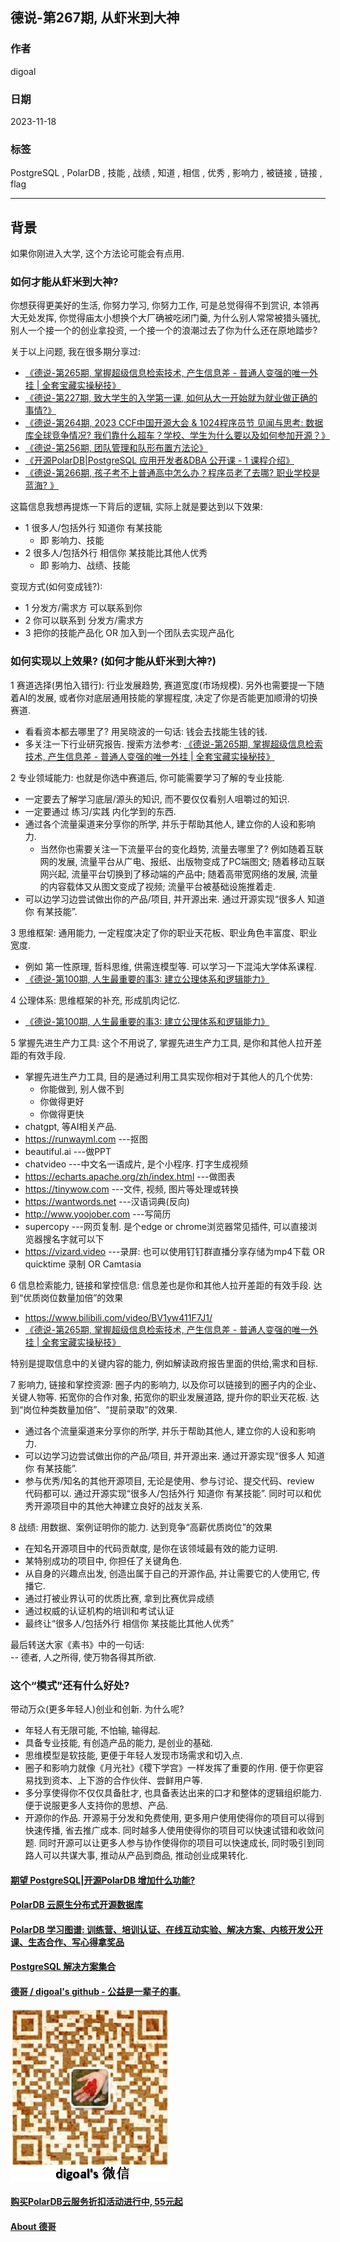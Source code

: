 ## 德说-第267期, 从虾米到大神     
                                                            
### 作者                                                            
digoal                                                            
                                                            
### 日期                                                            
2023-11-18                                                   
                                                            
### 标签                                                            
PostgreSQL , PolarDB , 技能 , 战绩 , 知道 , 相信 , 优秀 , 影响力 , 被链接 , 链接 , flag             
                                                            
----                                                            
                                                            
## 背景     
如果你刚进入大学, 这个方法论可能会有点用.  
  
### 如何才能从虾米到大神?      
    
你想获得更美好的生活, 你努力学习, 你努力工作, 可是总觉得得不到赏识, 本领再大无处发挥, 你觉得庙太小想换个大厂确被吃闭门羹, 为什么别人常常被猎头骚扰, 别人一个接一个的创业拿投资, 一个接一个的浪潮过去了你为什么还在原地踏步?    
    
关于以上问题, 我在很多期分享过:     
- [《德说-第265期, 掌握超级信息检索技术, 产生信息差 - 普通人变强的唯一外挂 | 全套宝藏实操秘技》](../202311/20231104_01.md)      
- [《德说-第227期, 致大学生的入学第一课, 如何从大一开始就为就业做正确的事情?》](../202305/20230513_01.md)          
- [《德说-第264期, 2023 CCF中国开源大会 & 1024程序员节 见闻与思考: 数据库全球竞争情况? 我们靠什么超车？学校、学生为什么要以及如何参加开源？》](../202310/20231026_05.md)          
- [《德说-第256期, 团队管理和队形布置方法论》](../202309/20230909_01.md)        
- [《开源PolarDB|PostgreSQL 应用开发者&DBA 公开课 - 1 课程介绍》](../202310/20231030_03.md)      
- [《德说-第266期, 孩子考不上普通高中怎么办？程序员老了去哪? 职业学校是蓝海?  》](../202311/20231117_01.md)      
    
这篇信息我想再提炼一下背后的逻辑, 实际上就是要达到以下效果:      
- 1 很多人/包括外行 知道你 有某技能    
    - 即 影响力、技能     
- 2 很多人/包括外行 相信你 某技能比其他人优秀    
    - 即 影响力、战绩、技能     
    
变现方式(如何变成钱?):       
- 1 分发方/需求方 可以联系到你    
- 2 你可以联系到 分发方/需求方    
- 3 把你的技能产品化 OR 加入到一个团队去实现产品化      
    
### 如何实现以上效果? (如何才能从虾米到大神?)     
    
1 赛道选择(男怕入错行): 行业发展趋势, 赛道宽度(市场规模). 另外也需要提一下随着AI的发展, 或者你对底层通用技能的掌握程度, 决定了你是否能更加顺滑的切换赛道.     
- 看看资本都去哪里了?  用吴晓波的一句话: 钱会去找能生钱的钱.       
- 多关注一下行业研究报告. 搜索方法参考: [《德说-第265期, 掌握超级信息检索技术, 产生信息差 - 普通人变强的唯一外挂 | 全套宝藏实操秘技》](../202311/20231104_01.md)       
    
2 专业领域能力: 也就是你选中赛道后, 你可能需要学习了解的专业技能.        
- 一定要去了解学习底层/源头的知识, 而不要仅仅看别人咀嚼过的知识.       
- 一定要通过 练习/实践 内化学到的东西.      
- 通过各个流量渠道来分享你的所学, 并乐于帮助其他人, 建立你的人设和影响力.      
    - 当然你也需要关注一下流量平台的变化趋势, 流量去哪里了? 例如随着互联网的发展, 流量平台从广电、报纸、出版物变成了PC端图文; 随着移动互联网兴起, 流量平台切换到了移动端的产品中; 随着高带宽网络的发展, 流量的内容载体又从图文变成了视频;  流量平台被基础设施推着走.  
- 可以边学习边尝试做出你的产品/项目, 并开源出来. 通过开源实现“很多人 知道你 有某技能”.     
    
3 思维框架: 通用能力, 一定程度决定了你的职业天花板、职业角色丰富度、职业宽度.       
- 例如 第一性原理, 哲科思维, 供需连模型等. 可以学习一下混沌大学体系课程.       
- [《德说-第100期, 人生最重要的事3: 建立公理体系和逻辑能力》](../202206/20220610_01.md)          
    
4 公理体系: 思维框架的补充, 形成肌肉记忆.        
- [《德说-第100期, 人生最重要的事3: 建立公理体系和逻辑能力》](../202206/20220610_01.md)        
    
5 掌握先进生产力工具: 这个不用说了, 掌握先进生产力工具, 是你和其他人拉开差距的有效手段.          
- 掌握先进生产力工具, 目的是通过利用工具实现你相对于其他人的几个优势:       
    - 你能做到, 别人做不到      
    - 你做得更好      
    - 你做得更快      
- chatgpt, 等AI相关产品.     
- https://runwayml.com  ---抠图       
- beautiful.ai  ---做PPT      
- chatvideo  ---中文名一语成片, 是个小程序.  打字生成视频      
- https://echarts.apache.org/zh/index.html  ---做图表      
- https://tinywow.com  ---文件, 视频, 图片等处理或转换      
- https://wantwords.net  ---汉语词典(反向)      
- http://www.yoojober.com  ---写简历      
- supercopy  ---网页复制. 是个edge or chrome浏览器常见插件, 可以直接浏览器搜名字就可以下      
- https://vizard.video  ---录屏: 也可以使用钉钉群直播分享存储为mp4下载 OR quicktime 录制 OR Camtasia      
    
6 信息检索能力, 链接和掌控信息:   信息差也是你和其他人拉开差距的有效手段.   达到“优质岗位数量加倍”的效果         
- https://www.bilibili.com/video/BV1yw411F7J1/         
- [《德说-第265期, 掌握超级信息检索技术, 产生信息差 - 普通人变强的唯一外挂 | 全套宝藏实操秘技》](../202311/20231104_01.md)      
  
特别是提取信息中的关键内容的能力, 例如解读政府报告里面的供给,需求和目标.   
    
7 影响力, 链接和掌控资源: 圈子内的影响力, 以及你可以链接到的圈子内的企业、关键人物等.  拓宽你的合作对象, 拓宽你的职业发展道路, 提升你的职业天花板.  达到“岗位种类数量加倍”、“提前录取”的效果.       
- 通过各个流量渠道来分享你的所学, 并乐于帮助其他人, 建立你的人设和影响力.      
- 可以边学习边尝试做出你的产品/项目, 并开源出来.  通过开源实现“很多人 知道你 有某技能”.       
- 参与优秀/知名的其他开源项目, 无论是使用、参与讨论、提交代码、review 代码都可以.  通过开源实现“很多人/包括外行 知道你 有某技能”.  同时可以和优秀开源项目中的其他大神建立良好的战友关系.      
      
8 战绩: 用数据、案例证明你的能力.      达到竞争“高薪优质岗位”的效果  
- 在知名开源项目中的代码贡献度, 是你在该领域最有效的能力证明.        
- 某特别成功的项目中, 你担任了关键角色.
- 从自身的兴趣点出发, 创造出属于自己的开源作品, 并让需要它的人使用它, 传播它.  
- 通过打被业界认可的优质比赛, 拿到比赛优异成绩    
- 通过权威的认证机构的培训和考试认证    
- 最终让“很多人/包括外行 相信你 某技能比其他人优秀”    
        
最后转送大家《素书》中的一句话:        
-- 德者, 人之所得, 使万物各得其所欲.       
    
### 这个“模式”还有什么好处?
带动万众(更多年轻人)创业和创新. 为什么呢?     
- 年轻人有无限可能, 不怕输, 输得起.
- 具备专业技能, 有创造产品的能力, 是创业的基础.
- 思维模型是软技能, 更便于年轻人发现市场需求和切入点.
- 圈子和影响力就像《月光社》《稷下学宫》一样发挥了重要的作用. 便于你更容易找到资本、上下游的合作伙伴、尝鲜用户等.  
- 多分享使得你不仅仅具备肚才, 也具备表达出来的口才和整体的逻辑组织能力. 便于说服更多人支持你的思想、产品.
- 开源你的作品. 开源易于分发和免费使用, 更多用户使用使得你的项目可以得到快速传播, 省去推广成本. 同时越多人使用使得你的项目可以快速试错和收敛问题. 同时开源可以让更多人参与协作使得你的项目可以快速成长, 同时吸引到同路人可以共谋大事, 推动从产品到商品, 推动创业成果转化.  
  
  
#### [期望 PostgreSQL|开源PolarDB 增加什么功能?](https://github.com/digoal/blog/issues/76 "269ac3d1c492e938c0191101c7238216")
  
  
#### [PolarDB 云原生分布式开源数据库](https://github.com/ApsaraDB "57258f76c37864c6e6d23383d05714ea")
  
  
#### [PolarDB 学习图谱: 训练营、培训认证、在线互动实验、解决方案、内核开发公开课、生态合作、写心得拿奖品](https://www.aliyun.com/database/openpolardb/activity "8642f60e04ed0c814bf9cb9677976bd4")
  
  
#### [PostgreSQL 解决方案集合](../201706/20170601_02.md "40cff096e9ed7122c512b35d8561d9c8")
  
  
#### [德哥 / digoal's github - 公益是一辈子的事.](https://github.com/digoal/blog/blob/master/README.md "22709685feb7cab07d30f30387f0a9ae")
  
  
![digoal's wechat](../pic/digoal_weixin.jpg "f7ad92eeba24523fd47a6e1a0e691b59")
  
  
#### [购买PolarDB云服务折扣活动进行中, 55元起](https://www.aliyun.com/activity/new/polardb-yunparter?userCode=bsb3t4al "e0495c413bedacabb75ff1e880be465a")
  
  
#### [About 德哥](https://github.com/digoal/blog/blob/master/me/readme.md "a37735981e7704886ffd590565582dd0")
  
